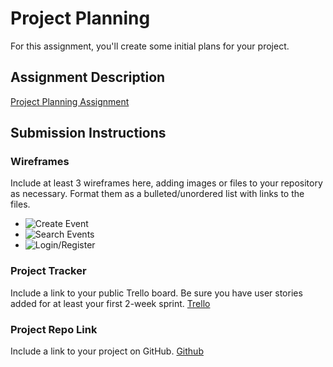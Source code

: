 # Project Planning
For this assignment, you'll create some initial plans for your project.

## Assignment Description
[Project Planning Assignment](https://education.launchcode.org/liftoff/modules/assignments/project-planning)

## Submission Instructions

### Wireframes

Include at least 3 wireframes here, adding images or files to your repository as necessary. Format them as a bulleted/unordered list with links to the files.
* ![Create Event](C:\Users\Don\Desktop\liftoff-assignments\P3-Project_Planning\Wireframe1.gif)
* ![Search Events](C:\Users\Don\Desktop\liftoff-assignments\P3-Project_Planning\Wireframe2.gif)
* ![Login/Register](C:\Users\Don\Desktop\liftoff-assignments\P3-Project_Planning\Wireframe3.gif)
### Project Tracker

Include a link to your public Trello board. Be sure you have user stories added for at least your first 2-week sprint.
[Trello](https://trello.com/b/4CciJPnR/recleague-organizer)
### Project Repo Link

Include a link to your project on GitHub.
[Github](https://github.com/LaunchCodeLiftoffProjects/recLeagueOrganizer)